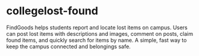 # collegelost-found
FindGoods helps students report and locate lost items on campus. Users can post lost items with descriptions and images, comment on posts, claim found items, and quickly search for items by name. A simple, fast way to keep the campus connected and belongings safe.
